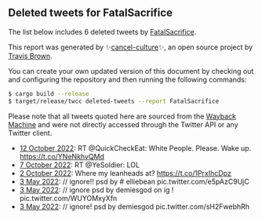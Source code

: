 ## Deleted tweets for FatalSacrifice

The list below includes 6 deleted tweets by
[FatalSacrifice](https://twitter.com/FatalSacrifice).



This report was generated by ✨[cancel-culture](https://github.com/travisbrown/cancel-culture)✨,
an open source project by [Travis Brown](https://twitter.com/travisbrown).

You can create your own updated version of this document by checking out and configuring the
repository and then running the following commands:

```bash
$ cargo build --release
$ target/release/twcc deleted-tweets --report FatalSacrifice
```

Please note that all tweets quoted here are sourced from the
[Wayback Machine](https://web.archive.org) and were not directly accessed through the Twitter API or
any Twitter client.

* [12 October 2022](https://web.archive.org/web/20221012200943/https://twitter.com/FatalSacrifice/status/1580289633551675392): RT @QuickCheckEat: White People. Please. Wake up. https://t.co/YNeNkhvQMd <!--1580289633551675392-->
* [ 7 October 2022](https://web.archive.org/web/20221007181152/https://twitter.com/FatalSacrifice/status/1578448036317265921): RT @YeSoldier: LOL <!--1578448036317265921-->
* [ 2 October 2022](https://web.archive.org/web/20221002072855/https://twitter.com/FatalSacrifice/status/1576474293344477185): Where my leanheads at? https://t.co/1PrxIhcDpz <!--1576474293344477185-->
* [ 3 May 2022](https://web.archive.org/web/20220503140905/https://twitter.com/fatalsacrifice/status/1521491622973915137): // ignore!!  psd by # elliebean pic.twitter.com/e5pAzC9UjC <!--1521491622973915137-->
* [ 3 May 2022](https://web.archive.org/web/20220503125635/https://twitter.com/fatalsacrifice/status/1521473639681564677): // ignore  psd by demiesgod on ig ! pic.twitter.com/WUYOMxyXfn <!--1521473639681564677-->
* [ 3 May 2022](https://web.archive.org/web/20220503125039/https://twitter.com/fatalsacrifice/status/1521472231158730753): // ignore!  psd by demiesgod pic.twitter.com/sH2FwebhRh <!--1521472231158730753-->

